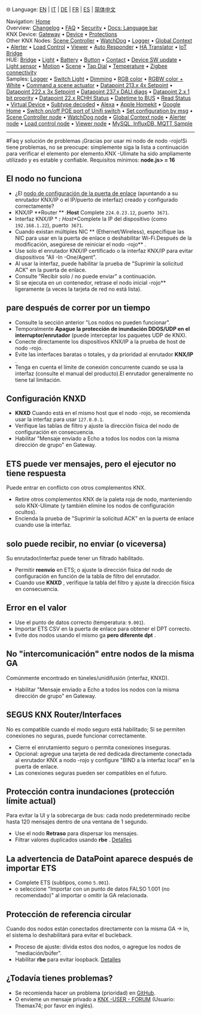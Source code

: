 🌐 Language: [EN](https://supergiovane.github.io/node-red-contrib-knx-ultimate/wiki/FAQ-Troubleshoot) | [IT](https://supergiovane.github.io/node-red-contrib-knx-ultimate/wiki/it-FAQ-Troubleshoot) | [DE](https://supergiovane.github.io/node-red-contrib-knx-ultimate/wiki/de-FAQ-Troubleshoot) | [FR](https://supergiovane.github.io/node-red-contrib-knx-ultimate/wiki/fr-FAQ-Troubleshoot) | [ES](https://supergiovane.github.io/node-red-contrib-knx-ultimate/wiki/es-FAQ-Troubleshoot) | [简体中文](https://supergiovane.github.io/node-red-contrib-knx-ultimate/wiki/zh-CN-FAQ-Troubleshoot)
<!-- NAV START -->
Navigation: [Home](https://supergiovane.github.io/node-red-contrib-knx-ultimate/wiki/Home)  
Overview: [Changelog](https://github.com/Supergiovane/node-red-contrib-knx-ultimate/blob/master/CHANGELOG.md) • [FAQ](https://supergiovane.github.io/node-red-contrib-knx-ultimate/wiki/FAQ-Troubleshoot) • [Security](https://supergiovane.github.io/node-red-contrib-knx-ultimate/wiki/SECURITY) • [Docs: Language bar](https://supergiovane.github.io/node-red-contrib-knx-ultimate/wiki/Docs-Language-Bar)  
KNX Device: [Gateway](https://supergiovane.github.io/node-red-contrib-knx-ultimate/wiki/Gateway-configuration) • [Device](https://supergiovane.github.io/node-red-contrib-knx-ultimate/wiki/Device) • [Protections](https://supergiovane.github.io/node-red-contrib-knx-ultimate/wiki/Protections)  
Other KNX Nodes: [Scene Controller](https://supergiovane.github.io/node-red-contrib-knx-ultimate/wiki/SceneController-Configuration) • [WatchDog](https://supergiovane.github.io/node-red-contrib-knx-ultimate/wiki/WatchDog-Configuration) • [Logger](https://supergiovane.github.io/node-red-contrib-knx-ultimate/wiki/Logger-Configuration) • [Global Context](https://supergiovane.github.io/node-red-contrib-knx-ultimate/wiki/GlobalVariable) • [Alerter](https://supergiovane.github.io/node-red-contrib-knx-ultimate/wiki/Alerter-Configuration) • [Load Control](https://supergiovane.github.io/node-red-contrib-knx-ultimate/wiki/LoadControl-Configuration) • [Viewer](https://supergiovane.github.io/node-red-contrib-knx-ultimate/wiki/knxUltimateViewer) • [Auto Responder](https://supergiovane.github.io/node-red-contrib-knx-ultimate/wiki/KNXAutoResponder) • [HA Translator](https://supergiovane.github.io/node-red-contrib-knx-ultimate/wiki/HATranslator) • [IoT Bridge](https://supergiovane.github.io/node-red-contrib-knx-ultimate/wiki/IoT-Bridge-Configuration)  
HUE: [Bridge](https://supergiovane.github.io/node-red-contrib-knx-ultimate/wiki/HUE%20Bridge%20configuration) • [Light](https://supergiovane.github.io/node-red-contrib-knx-ultimate/wiki/HUE%20Light) • [Battery](https://supergiovane.github.io/node-red-contrib-knx-ultimate/wiki/HUE%20Battery) • [Button](https://supergiovane.github.io/node-red-contrib-knx-ultimate/wiki/HUE%20Button) • [Contact](https://supergiovane.github.io/node-red-contrib-knx-ultimate/wiki/HUE%20Contact%20sensor) • [Device SW update](https://supergiovane.github.io/node-red-contrib-knx-ultimate/wiki/HUE%20Device%20software%20update) • [Light sensor](https://supergiovane.github.io/node-red-contrib-knx-ultimate/wiki/HUE%20Light%20sensor) • [Motion](https://supergiovane.github.io/node-red-contrib-knx-ultimate/wiki/HUE%20Motion) • [Scene](https://supergiovane.github.io/node-red-contrib-knx-ultimate/wiki/HUE%20Scene) • [Tap Dial](https://supergiovane.github.io/node-red-contrib-knx-ultimate/wiki/HUE%20Tapdial) • [Temperature](https://supergiovane.github.io/node-red-contrib-knx-ultimate/wiki/HUE%20Temperature%20sensor) • [Zigbee connectivity](https://supergiovane.github.io/node-red-contrib-knx-ultimate/wiki/HUE%20Zigbee%20connectivity)  
Samples: [Logger](https://supergiovane.github.io/node-red-contrib-knx-ultimate/wiki/Logger-Sample) • [Switch Light](https://supergiovane.github.io/node-red-contrib-knx-ultimate/wiki/-Sample---Switch-light) • [Dimming](https://supergiovane.github.io/node-red-contrib-knx-ultimate/wiki/-Sample---Dimming) • [RGB color](https://supergiovane.github.io/node-red-contrib-knx-ultimate/wiki/-Sample---RGB-Color) • [RGBW color + White](https://supergiovane.github.io/node-red-contrib-knx-ultimate/wiki/-Sample---RGBW-Color-plus-White) • [Command a scene actuator](https://supergiovane.github.io/node-red-contrib-knx-ultimate/wiki/-Sample---Control-a-scene-actuator) • [Datapoint 213.x 4x Setpoint](https://supergiovane.github.io/node-red-contrib-knx-ultimate/wiki/-Sample---DPT213) • [Datapoint 222.x 3x Setpoint](https://supergiovane.github.io/node-red-contrib-knx-ultimate/wiki/-Sample---DPT222) • [Datapoint 237.x DALI diags](https://supergiovane.github.io/node-red-contrib-knx-ultimate/wiki/-Sample---DPT237) • [Datapoint 2.x 1 bit proprity](https://supergiovane.github.io/node-red-contrib-knx-ultimate/wiki/-Sample---DPT2) • [Datapoint 22.x RCHH Status](https://supergiovane.github.io/node-red-contrib-knx-ultimate/wiki/-Sample---DPT22) • [Datetime to BUS](https://supergiovane.github.io/node-red-contrib-knx-ultimate/wiki/-Sample---DateTime-to-BUS) • [Read Status](https://supergiovane.github.io/node-red-contrib-knx-ultimate/wiki/-Sample---Read-value-from-Device) • [Virtual Device](https://supergiovane.github.io/node-red-contrib-knx-ultimate/wiki/-Sample---Virtual-Device) • [Subtype decoded](https://supergiovane.github.io/node-red-contrib-knx-ultimate/wiki/-Sample---Subtype) • [Alexa](https://supergiovane.github.io/node-red-contrib-knx-ultimate/wiki/-Sample---Alexa) • [Apple Homekit](https://supergiovane.github.io/node-red-contrib-knx-ultimate/wiki/-Sample---Apple-Homekit) • [Google Home](https://supergiovane.github.io/node-red-contrib-knx-ultimate/wiki/-Sample---Google-Assistant) • [Switch on/off POE port of Unifi switch](https://supergiovane.github.io/node-red-contrib-knx-ultimate/wiki/-Sample---UnifiPOE) • [Set configuration by msg](https://supergiovane.github.io/node-red-contrib-knx-ultimate/wiki/-Sample-setConfig) • [Scene Controller node](https://supergiovane.github.io/node-red-contrib-knx-ultimate/wiki/Sample-Scene-Node) • [WatchDog node](https://supergiovane.github.io/node-red-contrib-knx-ultimate/wiki/-Sample---WatchDog) • [Global Context node](https://supergiovane.github.io/node-red-contrib-knx-ultimate/wiki/SampleGlobalContextNode) • [Alerter node](https://supergiovane.github.io/node-red-contrib-knx-ultimate/wiki/SampleAlerter) • [Load control node](https://supergiovane.github.io/node-red-contrib-knx-ultimate/wiki/SampleLoadControl) • [Viewer node](https://supergiovane.github.io/node-red-contrib-knx-ultimate/wiki/knxUltimateViewer) • [MySQL, InfluxDB, MQTT Sample](https://supergiovane.github.io/node-red-contrib-knx-ultimate/wiki/Sample-KNX2MQTT-KNX2MySQL-KNX2InfluxDB)
<!-- NAV END -->
---
#Faq y solución de problemas
¡Gracias por usar mi nodo de nodo -rojo!Si tiene problemas, no se preocupe: simplemente siga la lista a continuación para verificar el elemento por elemento.KNX -Ulimate ha sido ampliamente utilizado y es estable y confiable.
Requisitos mínimos: **node.js> = 16**
## El nodo no funciona
- ¿El [nodo de configuración de la puerta de enlace](/node-red-contrib-knx-ultimate/wiki/Gateway-configuration) (apuntando a su enrutador KNX/IP o el IP/puerto de interfaz) creado y configurado correctamente?
- KNX/IP **Router ** :**Host** Complete `224.0.23.12`, puerto` 3671`.
- Interfaz KNX/IP * ***:** Host**Complete la IP del dispositivo (como `192.168.1.22`), puerto` 3671`.
- Cuando existan múltiples NIC ** (Ethernet/Wireless), especifique las NIC para usar en la puerta de enlace o deshabilitar Wi-Fi.Después de la modificación, asegúrese de reiniciar el nodo -rojo** .
- Use solo el enrutador KNX/IP certificado o la interfaz KNX/IP para evitar dispositivos "All -In -One/Agent".
- Al usar la interfaz, puede habilitar la prueba de "Suprimir la solicitud ACK" en la puerta de enlace.
- Consulte "Recibir solo / no puede enviar" a continuación.
- Si se ejecuta en un contenedor, retrase el nodo inicial -rojo** ligeramente (a veces la tarjeta de red no está lista).
## pare después de correr por un tiempo
- Consulte la sección anterior "Los nodos no pueden funcionar".
- Temporalmente **Apague la protección de inundación DDOS/UDP en el interruptor/enrutador** (puede interceptar los paquetes UDP de KNX).
- Conecte directamente los dispositivos KNX/IP a la prueba de host de nodo -rojo.
- Evite las interfaces baratas o totales, y da prioridad al enrutador **KNX/IP** .
- Tenga en cuenta el límite de conexión concurrente cuando se usa la interfaz (consulte el manual del producto).El enrutador generalmente no tiene tal limitación.
## Configuración KNXD
- **KNXD** Cuando está en el mismo host que el nodo -rojo, se recomienda usar la interfaz para usar `127.0.0.1`.
- Verifique las tablas de filtro y ajuste la dirección física del nodo de configuración en consecuencia.
- Habilitar "Mensaje enviado a Echo a todos los nodos con la misma dirección de grupo" en Gateway.
## ETS puede ver mensajes, pero el ejecutor no tiene respuesta
Puede entrar en conflicto con otros complementos KNX.
- Retire otros complementos KNX de la paleta roja de nodo, manteniendo solo KNX-Ulimate (y también elimine los nodos de configuración ocultos).
- Encienda la prueba de "Suprimir la solicitud ACK" en la puerta de enlace cuando use la interfaz.
## solo puede recibir, no enviar (o viceversa)
Su enrutador/interfaz puede tener un filtrado habilitado.
- Permitir **reenvío** en ETS; o ajuste la dirección física del nodo de configuración en función de la tabla de filtro del enrutador.
- Cuando use **KNXD** , verifique la tabla del filtro y ajuste la dirección física en consecuencia.
## Error en el valor
- Use el punto de datos correcto (temperatura: `9.001`).
- Importar ETS CSV en la puerta de enlace para obtener el DPT correcto.
- Evite dos nodos usando el mismo ga **pero diferente dpt** .
## No "intercomunicación" entre nodos de la misma GA
Comúnmente encontrado en túneles/unidifusión (interfaz, KNXD).
- Habilitar "Mensaje enviado a Echo a todos los nodos con la misma dirección de grupo" en Gateway.
## SEGUS KNX Router/Interfaces
No es compatible cuando el modo seguro está habilitado; Si se permiten conexiones no seguras, puede funcionar correctamente.
- Cierre el enrutamiento seguro o permita conexiones inseguras.
- Opcional: agregue una tarjeta de red dedicada directamente conectada al enrutador KNX a nodo -rojo y configure "BIND a la interfaz local" en la puerta de enlace.
- Las conexiones seguras pueden ser compatibles en el futuro.
## Protección contra inundaciones (protección límite actual)
Para evitar la UI y la sobrecarga de bus: cada nodo predeterminado recibe hasta 120 mensajes dentro de una ventana de 1 segundo.
- Use el nodo **Retraso** para dispersar los mensajes.
- Filtrar valores duplicados usando **rbe** .
[Detalles](/node-red-contrib-knx-ultimate/wiki/Protections)
## La advertencia de DataPoint aparece después de importar ETS
- Complete ETS (subtipos, como `5.001`).
- o seleccione "Importar con un punto de datos FALSO 1.001 (no recomendado)" al importar o omitir la GA relacionada.
## Protección de referencia circular
Cuando dos nodos están conectados directamente con la misma GA → In, el sistema lo deshabilitará para evitar el bucleback.
- Proceso de ajuste: divida estos dos nodos, o agregue los nodos de "mediación/búfer".
- Habilitar **rbe** para evitar loopback.
[Detalles](/node-red-contrib-knx-ultimate/wiki/Protections)
## ¿Todavía tienes problemas?
- Se recomienda hacer un problema (prioridad) en [GitHub](https://github.com/Supergiovane/node-red-contrib-knx-ultimate/issues).
- O envíeme un mensaje privado a [KNX -USER - FORUM](https://knx-user-forum.de) (Usuario: Themax74; por favor en inglés).